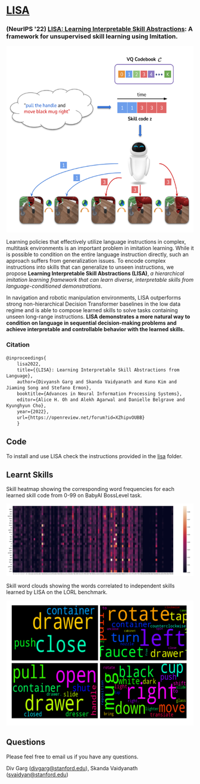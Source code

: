 # [LISA](div99.github.io/LISA/)
### **(NeurIPS '22) [LISA: Learning Interpretable Skill Abstractions](https://arxiv.org/abs/2203.00054):** A framework for unsupervised skill learning using Imitation.



<p align="center">
<a href="https://div99.github.io/LISA">
<img style="height: 500px" src="docs/approach.png">
</a>
</p>

Learning policies that effectively utilize language instructions in complex, multitask environments is an important problem in imitation learning. While it is possible to condition on the entire language instruction directly, such an approach suffers from generalization issues. To encode complex instructions into skills that can generalize to unseen instructions, we propose **Learning Interpretable Skill Abstractions (LISA)**, *a hierarchical imitation learning framework that can learn diverse, interpretable skills from language-conditioned demonstrations*. 

 In navigation and robotic manipulation environments, LISA outperforms strong non-hierarchical Decision Transformer baselines in the low data regime and is able to compose learned skills to solve tasks containing unseen long-range instructions. **LISA demonstrates a more natural way to condition on language in sequential decision-making problems and achieve interpretable and controllable behavior with the learned skills.**
 
 ### Citation
```
@inproceedings{
    lisa2022,
    title={{LISA}: Learning Interpretable Skill Abstractions from Language},
    author={Divyansh Garg and Skanda Vaidyanath and Kuno Kim and Jiaming Song and Stefano Ermon},
    booktitle={Advances in Neural Information Processing Systems},
    editor={Alice H. Oh and Alekh Agarwal and Danielle Belgrave and Kyunghyun Cho},
    year={2022},
    url={https://openreview.net/forum?id=XZhipvOUBB}
    }
```

## Code

To install and use LISA check the instructions provided in the [lisa](lisa) folder.

## Learnt Skills
Skill heatmap showing the corresponding word frequencies for each learned skill code from 0-99 on BabyAI BossLevel task.

![Grid](docs/heatmap.png)

Skill word clouds showing the words correlated to independent skills learned by LISA on the LORL benchmark.

![Grid](docs/learned-skills.png)

## Questions
Please feel free to email us if you have any questions. 

Div Garg ([divgarg@stanford.edu](mailto:divgarg@stanford.edu?subject=[GitHub]%LISA)), Skanda Vaidyanath ([svaidyan@stanford.edu](mailto:svaidyan@stanford.edu?subject=[GitHub]%LISA))

